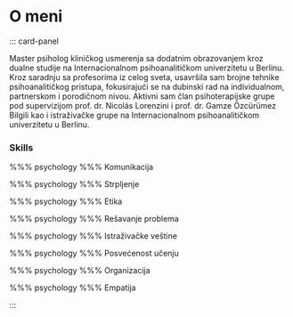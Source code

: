 # O meni

::: card-panel

Master psiholog kliničkog usmerenja sa dodatnim obrazovanjem kroz dualne studije na Internacionalnom psihoanalitičkom univerzitetu u Berlinu. Kroz saradnju sa profesorima iz celog sveta, usavršila sam brojne tehnike psihoanalitičkog pristupa, fokusirajući se na dubinski rad na individualnom, partnerskom i porodičnom nivou. Aktivni sam član psihoterapijske grupe pod supervizijom prof. dr. Nicolás Lorenzini i prof. dr. Gamze Özcürümez Bilgili kao i istraživačke grupe na Internacionalnom psihoanalitičkom univerzitetu u Berlinu.

### Skills

%%% psychology %%% Komunikacija

%%% psychology %%% Strpljenje

%%% psychology %%% Etika

%%% psychology %%% Rešavanje problema

%%% psychology %%% Istraživačke veštine

%%% psychology %%% Posvećenost učenju

%%% psychology %%% Organizacija

%%% psychology %%% Empatija

:::